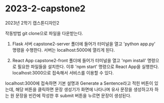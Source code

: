 # 2023-2-capstone2
2023년 2학기 캡스톤디자인2

작동방법
git clone으로 파일을 다운받는다.
1) Flask 서버
capstone2-server 폴더에 들어가 터미널을 열고 'python app.py' 명령을 수행한다. 서버는 localhost:5000에 열리게 된다.

2) React App
capstone2-front 폴더에 들어가 터미널을 열고 'npm install' 명령으로 필요한 파일들을 설치한다. 이후 'npm start' 명령으로 React App을 실행한다. localhost:3000으로 접속해서 서비스를 이용할 수 있다.

localhost:3000에 접속하면 기본 설명과 Generate a Sentence라고 적힌 버튼이 있는데, 해당 버튼을 클릭하면 문장 생성기가 화면에 나타나며 유사 문장을 생성하고자 하는 원 문장을 빈칸에 작성한 후 submit 버튼을 누르면 문장이 생성된다.
